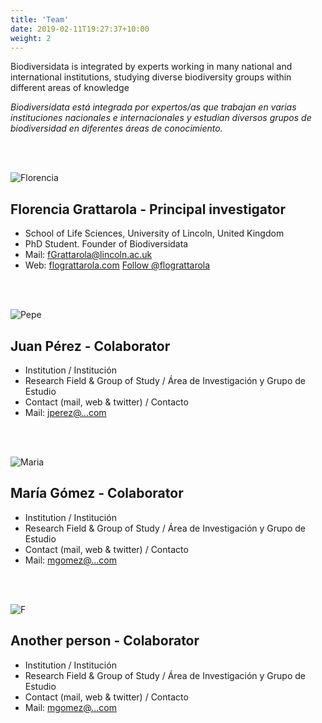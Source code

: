 ```yaml
---
title: 'Team'
date: 2019-02-11T19:27:37+10:00
weight: 2
---
```


Biodiversidata is integrated by experts working in many national and international institutions, studying diverse biodiversity groups within different areas of knowledge

*Biodiversidata está integrada por expertos/as que trabajan en varias instituciones nacionales e internacionales y estudian diversos grupos de biodiversidad en diferentes áreas de conocimiento.*

<br>
</br>

![Florencia](/images/flograttarola.png)


## Florencia Grattarola - Principal investigator

+ School of Life Sciences, University of Lincoln, United Kingdom
+ PhD Student. Founder of Biodiversidata
+ Mail: [fGrattarola@lincoln.ac.uk](mailto:fGrattarola@lincoln.ac.uk)
+ Web: [flograttarola.com](https://flograttarola.com/)
<a href="https://twitter.com/flograttarola" class="twitter-follow-button" data-show-count="false">Follow @flograttarola</a><script async src="https://platform.twitter.com/widgets.js" charset="utf-8"></script>

<br>
</br>

![Pepe](/images/team-1.jpg)


## Juan Pérez - Colaborator

+ Institution / Institución
+ Research Field & Group of Study / Área de Investigación y Grupo de Estudio
+ Contact (mail, web & twitter) / Contacto
+ Mail: [jperez@...com](mailto:jperez@...com)

<br>
</br>

![Maria](/images/team-4.jpg)


## María Gómez - Colaborator

+ Institution / Institución
+ Research Field & Group of Study / Área de Investigación y Grupo de Estudio
+ Contact (mail, web & twitter) / Contacto
+ Mail: [mgomez@...com](mailto:mgomez@...com)



<br>
</br>

![F](/images/team-3.jpg)


## Another person - Colaborator

+ Institution / Institución
+ Research Field & Group of Study / Área de Investigación y Grupo de Estudio
+ Contact (mail, web & twitter) / Contacto
+ Mail: [mgomez@...com](mailto:mgomez@...com)
